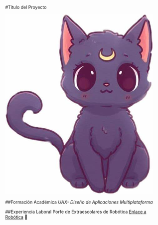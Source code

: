 #Título del Proyecto

![Imagen de Portada](gatitokawaii.jpg)

##Formación Académica
*UAX- Diseño de Aplicaciones Multiplataforma* 

##Experiencia Laboral
Porfe de Extraescolares de Robótica
[Enlace a Robótica](https://robotsinaction.com/) 🤖

